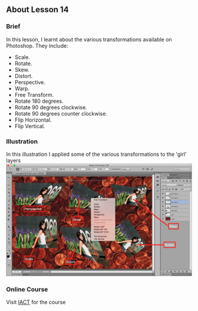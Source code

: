 ## About Lesson 14

### Brief
In this lesson, I learnt about the various transformations available on Photoshop. They include:

- Scale.
- Rotate.
- Skew.
- Distort.
- Perspective.
- Warp.
- Free Transform.
- Rotate 180 degrees.
- Rotate 90 degrees clockwise.
- Rotate 90 degrees counter clockwise.
- Flip Horizontal.
- Flip Vertical.

### Illustration
In this illustration I applied some of the various transformations to the 'girl' layers
![Illustration Example](../assets/images/illustration13.png)

### Online Course
Visit [IACT](https://iact.ie) for the course

